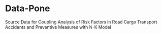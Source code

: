 # Data-Pone
Source Data for Coupling Analysis of Risk Factors in Road Cargo Transport Accidents and Preventive Measures with N-K Model

